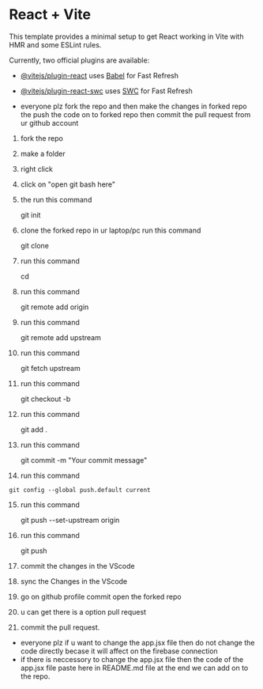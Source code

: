 # React + Vite

This template provides a minimal setup to get React working in Vite with HMR and some ESLint rules.

Currently, two official plugins are available:

- [@vitejs/plugin-react](https://github.com/vitejs/vite-plugin-react/blob/main/packages/plugin-react/README.md) uses [Babel](https://babeljs.io/) for Fast Refresh
- [@vitejs/plugin-react-swc](https://github.com/vitejs/vite-plugin-react-swc) uses [SWC](https://swc.rs/) for Fast Refresh


- everyone plz fork the repo and then make the changes in forked repo the push the code on to forked repo then commit the pull request from ur github account

1. fork the repo
2. make a folder 
3. right click 
4. click on "open git bash here"
5. the run this command
    
    git init

6. clone the forked repo in ur laptop/pc run this command

    git clone 

7. run this command

    cd <forked-repository-name>

8. run this command 

    git remote add origin <your-forked-repo-url>

9. run this command

    git remote add upstream <original-repo-url>

10. run this command

    git fetch upstream

11. run this command

    git checkout -b <new-branch-name>

12. run this command

    git add .

13. run this command

    git commit -m "Your commit message"

14.  run this command

    git config --global push.default current

15. run this command

    git push --set-upstream origin <your-new-branch-name>

16. run this command 

    git push 

17. commit the changes in the VScode 
18. sync the Changes in the VScode

19. go on github profile commit open the forked repo 
20. u can get there is a option pull request
21. commit the pull request.



- everyone plz if u want to change the app.jsx file then do not change the code directly becase it will affect on the firebase connection 
- if there is neccessory to change the app.jsx file then the code of the app.jsx file paste here in README.md file at the end we can add on to the repo.